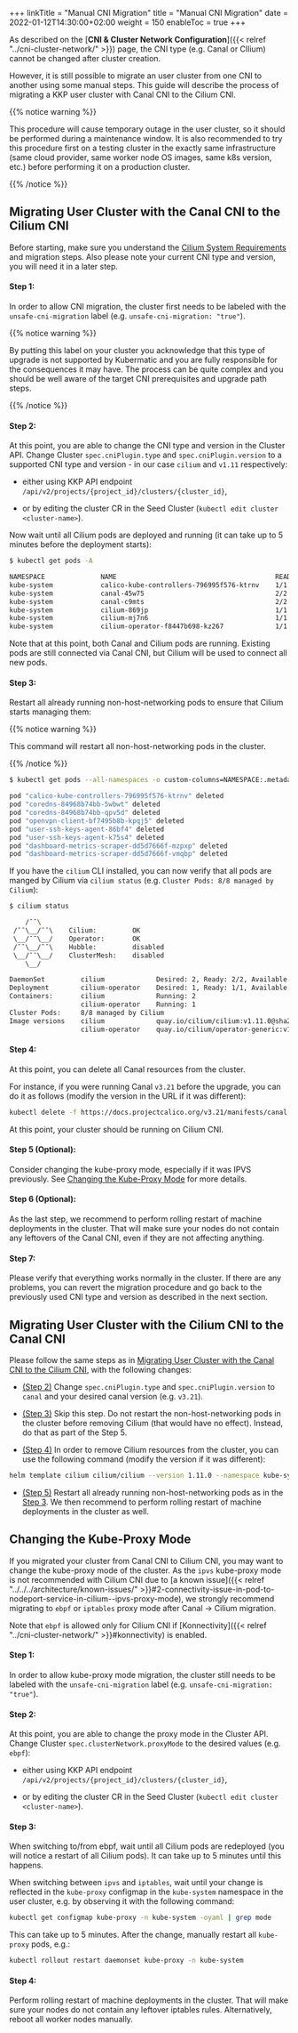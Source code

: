 +++
linkTitle = "Manual CNI Migration"
title = "Manual CNI Migration"
date = 2022-01-12T14:30:00+02:00
weight = 150
enableToc = true
+++

As described on the [**CNI & Cluster Network Configuration**]({{< relref "../cni-cluster-network/" >}}) page, the CNI type (e.g. Canal or CIlium) cannot be changed after cluster creation.

However, it is still possible to migrate an user cluster from one CNI to another using some manual steps. This guide will describe the process of migrating a KKP user cluster with Canal CNI to the Cilium CNI.

{{% notice warning %}}

This procedure will cause temporary outage in the user cluster, so it should be performed during a maintenance window. It is also recommended to try this procedure first on a testing cluster in the exactly same infrastructure (same cloud provider, same worker node OS images, same k8s version, etc.) before performing it on a production cluster.

{{% /notice %}}

## Migrating User Cluster with the Canal CNI to the Cilium CNI

Before starting, make sure you understand the [Cilium System Requirements](https://docs.cilium.io/en/stable/operations/system_requirements/) and migration steps. Also please note your current CNI type and version, you will need it in a later step.

#### Step 1:

In order to allow CNI migration, the cluster first needs to be labeled with the `unsafe-cni-migration` label (e.g. `unsafe-cni-migration: "true"`).

{{% notice warning %}}

By putting this label on your cluster you acknowledge that this type of upgrade is not supported by Kubermatic and you are fully responsible for the consequences it may have. The process can be quite complex and you should be well aware of the target CNI prerequisites and upgrade path steps.

{{% /notice %}}

#### Step 2:

At this point, you are able to change the CNI type and version in the Cluster API. Change Cluster `spec.cniPlugin.type` and `spec.cniPlugin.version` to a supported CNI type and version - in our case `cilium` and `v1.11` respectively:

- either using KKP API endpoint `/api/v2/projects/{project_id}/clusters/{cluster_id}`,

- or by editing the cluster CR in the Seed Cluster (`kubectl edit cluster <cluster-name>`).

Now wait until all Cilium pods are deployed and running (it can take up to 5 minutes before the deployment starts):

```bash
$ kubectl get pods -A

NAMESPACE              NAME                                        READY   STATUS    RESTARTS   AGE
kube-system            calico-kube-controllers-796995f576-ktrnv    1/1     Running   0          55m
kube-system            canal-45w75                                 2/2     Running   1          52m
kube-system            canal-c9mts                                 2/2     Running   0          52m
kube-system            cilium-869jp                                1/1     Running   0          2m48s
kube-system            cilium-mj7n6                                1/1     Running   0          2m48s
kube-system            cilium-operator-f8447b698-kz267             1/1     Running   0          2m48s
```

Note that at this point, both Canal and Cilium pods are running. Existing pods are still connected via Canal CNI, but Cilium will be used to connect all new pods.

#### Step 3:

Restart all already running non-host-networking pods to ensure that Cilium starts managing them:

{{% notice warning %}}

This command will restart all non-host-networking pods in the cluster.

{{% /notice %}}

```bash
$ kubectl get pods --all-namespaces -o custom-columns=NAMESPACE:.metadata.namespace,NAME:.metadata.name,HOSTNETWORK:.spec.hostNetwork --no-headers=true | grep '<none>' | awk '{print "-n "$1" "$2}' | xargs -L 1 -r kubectl delete pod

pod "calico-kube-controllers-796995f576-ktrnv" deleted
pod "coredns-84968b74bb-5wbwt" deleted
pod "coredns-84968b74bb-qpv5d" deleted
pod "openvpn-client-bf7495b8b-kpqj5" deleted
pod "user-ssh-keys-agent-86bf4" deleted
pod "user-ssh-keys-agent-k75s4" deleted
pod "dashboard-metrics-scraper-dd5d7666f-mzpxp" deleted
pod "dashboard-metrics-scraper-dd5d7666f-vmqbp" deleted
```

If you have the `cilium` CLI installed, you can now verify that all pods are manged by Cilium via `cilium status` (e.g. `Cluster Pods: 8/8 managed by Cilium`):

```bash
$ cilium status

    /¯¯\
 /¯¯\__/¯¯\    Cilium:         OK
 \__/¯¯\__/    Operator:       OK
 /¯¯\__/¯¯\    Hubble:         disabled
 \__/¯¯\__/    ClusterMesh:    disabled
    \__/

DaemonSet         cilium             Desired: 2, Ready: 2/2, Available: 2/2
Deployment        cilium-operator    Desired: 1, Ready: 1/1, Available: 1/1
Containers:       cilium             Running: 2
                  cilium-operator    Running: 1
Cluster Pods:     8/8 managed by Cilium
Image versions    cilium             quay.io/cilium/cilium:v1.11.0@sha256:ea677508010800214b0b5497055f38ed3bff57963fa2399bcb1c69cf9476453a: 2
                  cilium-operator    quay.io/cilium/operator-generic:v1.11.0@sha256:b522279577d0d5f1ad7cadaacb7321d1b172d8ae8c8bc816e503c897b420cfe3: 1
```

#### Step 4:

At this point, you can delete all Canal resources from the cluster.

For instance, if you were running Canal `v3.21` before the upgrade, you can do it as follows (modify the version in the URL if it was different):

```bash
kubectl delete -f https://docs.projectcalico.org/v3.21/manifests/canal.yaml
```

At this point, your cluster should be running on Cilium CNI.

#### Step 5 (Optional):
Consider changing the kube-proxy mode, especially if it was IPVS previously. See [Changing the Kube-Proxy Mode](#changing-the-kube-proxy-mode)
for more details.

#### Step 6 (Optional):

As the last step, we recommend to perform rolling restart of machine deployments in the cluster. That will make sure your nodes do not contain any leftovers of the Canal CNI, even if they are not affecting anything.

#### Step 7:

Please verify that everything works normally in the cluster. If there are any problems, you can revert the migration procedure and go back to the previously used CNI type and version as described in the next section.


## Migrating User Cluster with the Cilium CNI to the Canal CNI

Please follow the same steps as in [Migrating User Cluster with the Canal CNI to the Cilium CNI](#migrating-user-cluster-with-the-canal-cni-to-the-cilium-cni), with the following changes:

- [(Step 2)](#step-2) Change `spec.cniPlugin.type` and `spec.cniPlugin.version` to `canal` and your desired canal version (e.g. `v3.21`).

- [(Step 3)](#step-3) Skip this step. Do not restart the non-host-networking pods in the cluster before removing Cilium (that would have no effect). Instead, do that as part of the Step 5.

- [(Step 4)](#step-4) In order to remove Cilium resources from the cluster, you can use the following command (modify the version if it was different):

```bash
helm template cilium cilium/cilium --version 1.11.0 --namespace kube-system | kubectl delete -f -
```

- [(Step 5)](#step-5-optional) Restart all already running non-host-networking pods as in the [Step 3](#step-3). We then recommend to perform rolling restart of machine deployments in the cluster as well.


## Changing the Kube-Proxy Mode
If you migrated your cluster from Canal CNI to Cilium CNI, you may want to change the kube-proxy mode of the cluster.
As the `ipvs` kube-proxy mode is not recommended with Cilium CNI due to [a known issue]({{< relref "../../../architecture/known-issues/" >}}#2-connectivity-issue-in-pod-to-nodeport-service-in-cilium--ipvs-proxy-mode),
we strongly recommend migrating to `ebpf` or `iptables` proxy mode after Canal -> Cilium migration.

Note that `ebpf` is allowed only for Cilium CNI if [Konnectivity]({{< relref "../cni-cluster-network/" >}}#konnectivity) is enabled.

#### Step 1:

In order to allow kube-proxy mode migration, the cluster still needs to be labeled with the `unsafe-cni-migration` label (e.g. `unsafe-cni-migration: "true"`).

#### Step 2:

At this point, you are able to change the proxy mode in the Cluster API. Change Cluster `spec.clusterNetwork.proxyMode` to the desired values (e.g. `ebpf`):

- either using KKP API endpoint `/api/v2/projects/{project_id}/clusters/{cluster_id}`,

- or by editing the cluster CR in the Seed Cluster (`kubectl edit cluster <cluster-name>`).

#### Step 3:
When switching to/from ebpf, wait until all Cilium pods are redeployed (you will notice a restart of all Cilium pods).
It can take up to 5 minutes until this happens.

When switching between `ipvs` and `iptables`, wait until your change is reflected in the `kube-proxy` configmap in the
`kube-system` namespace in the user cluster, e.g. by observing it with the following command:

```bash
kubectl get configmap kube-proxy -n kube-system -oyaml | grep mode
```

This can take up to 5 minutes. After the change, manually restart all `kube-proxy` pods, e.g.:

```bash
kubectl rollout restart daemonset kube-proxy -n kube-system
```

#### Step 4:

Perform rolling restart of machine deployments in the cluster. That will make sure your nodes do not contain any leftover iptables rules.
Alternatively, reboot all worker nodes manually.
